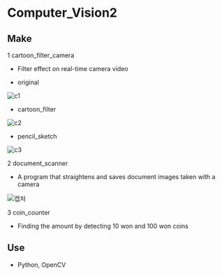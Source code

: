 # Computer_Vision2
## Make 
1 cartoon_filter_camera
- Filter effect on real-time camera video

- original 

![c1](https://user-images.githubusercontent.com/53526987/94358741-09145800-00de-11eb-98bd-2ef2a7a949fb.PNG)

- cartoon_filter

![c2](https://user-images.githubusercontent.com/53526987/94358746-0c0f4880-00de-11eb-9e3e-337d2db076ce.PNG)

- pencil_sketch

![c3](https://user-images.githubusercontent.com/53526987/94358754-103b6600-00de-11eb-920c-67482e04b575.PNG)


2 document_scanner
- A program that straightens and saves document images taken with a camera

![캡처](https://user-images.githubusercontent.com/53526987/94358758-13365680-00de-11eb-83ad-2bc308c3cd8f.PNG)

3 coin_counter 
- Finding the amount by detecting 10 won and 100 won coins

## Use 
- Python, OpenCV
